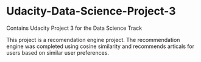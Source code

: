 # Udacity-Data-Science-Project-3
Contains Udacity Project 3 for the Data Science Track 


This project is a recomendation engine project. The recommendation engine was completed using cosine similarity and recommends articals for users based on similar user preferences. 

